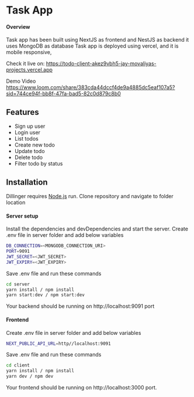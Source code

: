 # Task App
#### Overview

Task app has been built using NextJS as frontend and NestJS as backend it uses MongoDB as database
Task app is deployed using vercel, and it is mobile responsive,

Check it live on: https://todo-client-akez9vbh5-jay-movaliyas-projects.vercel.app

Demo Video
https://www.loom.com/share/383cda44dccf4de9a4885dc5eaf107a5?sid=744ce94f-bb8f-47fa-bad5-82c0d879c8b0

## Features

- Sign up user
- Login user
- List todos
- Create new todo
- Update todo
- Delete todo
- Filter todo by status

## Installation

Dillinger requires [Node.js](https://nodejs.org/) run.
Clone repository and navigate to folder location

#### Server setup
Install the dependencies and devDependencies and start the server.
Create .env file in server folder and add below variables
```sh
DB_CONNECTION=<MONGODB_CONNECTION_URI>
PORT=9091
JWT_SECRET=<JWT_SECRET>
JWT_EXPIRY=<JWT_EXPIRY>
```
 Save .env file and run these commands
```sh
cd server
yarn install / npm install
yarn start:dev / npm start:dev
```
Your backend should be running on http://localhost:9091 port

#### Frontend
Create .env file in server folder and add below variables

```sh
NEXT_PUBLIC_API_URL=http//localhost:9091
```
Save .env file and run these commands
```sh
cd client
yarn install / npm install
yarn dev / npm dev
```

Your frontend should be running on http://localhost:3000 port.